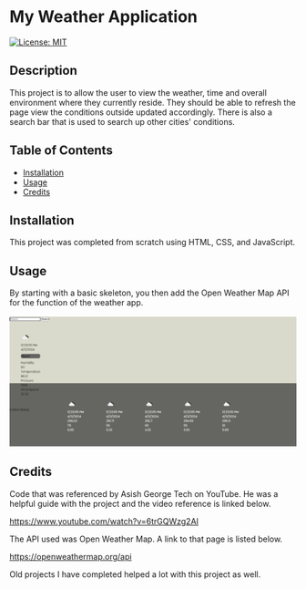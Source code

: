 # My Weather Application

[![License: MIT](https://img.shields.io/badge/License-MIT-yellow.svg)](https://opensource.org/licenses/MIT)


## Description

This project is to allow the user to view the weather, time and overall environment where they currently reside. They should be able to refresh the page view the conditions outside updated accordingly. There is also a search bar that is used to search up other cities' conditions.

## Table of Contents
- [Installation](#installation)
- [Usage](#usage)
- [Credits](#credits)

## Installation

This project was completed from scratch using HTML, CSS, and JavaScript. 

## Usage

By starting with a basic skeleton, you then add the Open Weather Map API for the function of the weather app.

![View of Page](weatherAPI.png)

## Credits

Code that was referenced by Asish George Tech on YouTube. He was a helpful guide with the project and the video reference is linked below.

https://www.youtube.com/watch?v=6trGQWzg2AI

The API used was Open Weather Map. A link to that page is listed below.

https://openweathermap.org/api

Old projects I have completed helped a lot with this project as well.

